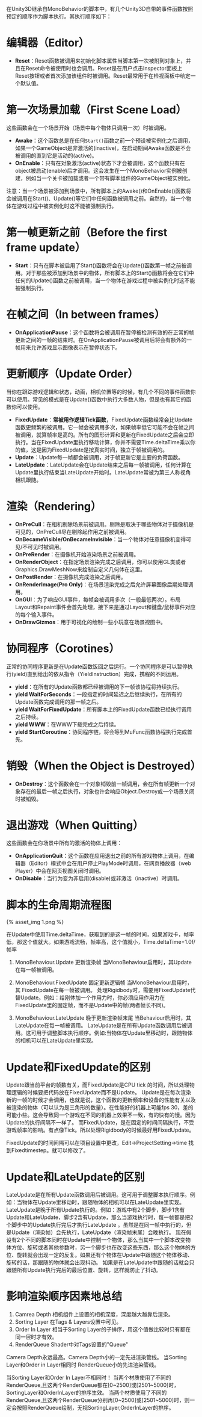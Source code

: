 在Unity3D继承自MonoBehavior的脚本中，有几个Unity3D自带的事件函数按照预定的顺序作为脚本执行。其执行顺序如下：
# 编辑器（Editor）
- **Reset**：Reset函数被调用来初始化脚本属性当脚本第一次被附到对象上，并且在Reset命令被使用时也会调用。Reset是在用户点击Inspector面板上Reset按钮或者首次添加该组件时被调用。Reset最常用于在检视面板中给定一个默认值。

# 第一次场景加载（First Scene Load）
这些函数会在一个场景开始（场景中每个物体只调用一次）时被调用。
- **Awake**：这个函数总是在任何`Start()`函数之前一个预设被实例化之后调用，如果一个GameObject是非激活的(inactive)，在启动期间Awake函数是不会被调用的直到它是活动的(active)。
- **OnEnable**：只有在对象激活(active)状态下才会被调用，这个函数只有在object被启动(enable)后才调用。这会发生在一个MonoBehavior实例被创建，例如当一个关卡被加载或者一个带有脚本组件的GameObject被实例化。

注意：当一个场景被添加到场景中，所有脚本上的Awake()和OnEnable()函数将会被调用在Start()、Update()等它们中任何函数被调用之前。自然的，当一个物体在游戏过程中被实例化时这不能被强制执行。

# 第一帧更新之前（Before the first frame update）
- **Start**：只有在脚本被启用了Start()函数将会在Update()函数第一帧之前被调用。对于那些被添加到场景中的物体，所有脚本上的Start()函数将会在它们中任何的Update()函数之前被调用，当一个物体在游戏过程中被实例化时这不能被强制执行。

# 在帧之间（In between frames）
- **OnApplicationPause**：这个函数将会被调用在暂停被检测有效的在正常的帧更新之间的一帧的结束时。在OnApplicationPause被调用后将会有额外的一帧用来允许游戏显示图像表示在暂停状态下。

# 更新顺序（Update Order）
当你在跟踪游戏逻辑和状态，动画，相机位置等的时候，有几个不同的事件函数你可以使用。常见的模式是在Update()函数中执行大多数人物，但是也有其它的函数你可以使用。
- **FixedUpdate**：**常被用作逻辑Tick函数**，FixedUpdate函数经常会比Update函数更频繁的被调用。它一帧会被调用多次，如果帧率低它可能不会在帧之间被调用，就算帧率是高的。所有的图形计算和更新在FixedUpdate之后会立即执行。当在FixedUpdate里执行移动计算，你并不需要Time.deltaTime乘以你的值，这是因为FixedUpdate是按真实时间，独立于帧被调用的。
- **Update**：Update每一帧都会被调用，对于帧更新它是主要的负荷函数。
- **LateUpdate**：LateUpdate会在Update结束之后每一帧被调用，任何计算在Update里执行结束当LateUpdate开始时。LateUpdate常被为第三人称视角相机跟随。

# 渲染（Rendering）
- **OnPreCull**：在相机剔除场景前被调用。剔除是取决于哪些物体对于摄像机是可见的，OnPreCull尽在剔除起作用之前被调用。
- **OnBecameVisible/OnBecameInvisible**：当一个物体对任意摄像机变得可见/不可见时被调用。
- **OnPreRender**：在摄像机开始渲染场景之前被调用。
- **OnRenderObject**：在指定场景渲染完成之后调用，你可以使用GL类或者Graphics.DrawMeshNow来绘制自定义几何体在这里。
- **OnPostRender**：在摄像机完成渲染之后调用。
- **OnRenderImage(Pro Only)**：在场景渲染完成之后允许屏幕图像后期处理调用。
- **OnGUI**：为了响应GUI事件，每帧会被调用多次（一般最低两次）。布局Layout和Repaint事件会首先处理，接下来是通过Layout和键盘/鼠标事件对应的每个输入事件。
- **OnDrawGizmos**：用于可视化的绘制一些小玩意在场景视图中。

# 协同程序（Corotines）
正常的协同程序更新是在Update函数饭回之后运行。一个协同程序是可以暂停执行(yield)直到给出的依从指令（YieldInstruction）完成，携程的不同运用。
- **yield**：在所有的Update函数都已经被调用的下一帧该协程将持续执行。
- **yield WaitForSeconds**：一段指定的时间延迟之后继续执行，在所有的Update函数完成调用的那一帧之后。
- **yield WaitForFixedUpdate**：所有脚本上的FixedUpdate函数已经执行调用之后持续。
- **yield WWW**：在WWW下载完成之后持续。
- **yield StartCoroutine**：协同程序链，将会等到MuFunc函数协程执行完成首先。

# 销毁（When the Object is Destroyed）
- **OnDestroy**：这个函数会在一个对象销毁前一帧调用，会在所有帧更新一个对象存在的最后一帧之后执行，对象也许会响应Object.Destroy或一个场景关闭时被销毁。

# 退出游戏（When Quitting）
这些函数会在你场景中所有的激活的物体上调用：
- **OnApplicationQuit**：这个函数在应用退出之前的所有游戏物体上调用，在编辑器（Editor）模式中会在用户停止PlayMode时调用，在网页播放器（web Player）中会在网页视图关闭时调用。
- **OnDisable**：当行为变为非启用(disable)或非激活（inactive）时调用。

# 脚本的生命周期流程图
{% asset_img 1.png %}

在Update中使用Time.deltaTime，获取到的是这一帧的时间，如果游戏卡，帧率低，那这个值就大。如果游戏流畅，帧率高，这个值就小，Time.deltaTime=1.0f/帧率

1. MonoBehaviour.Update 更新渲染帧
当MonoBehaviour启用时，其Update在每一帧被调用。

2. MonoBehaviour.FixedUpdate 固定更新逻辑帧
当MonoBehaviour启用时，其 FixedUpdate在每一帧被调用。
处理Rigidbody时，需要用FixedUpdate代替Update。例如：给刚体加一个作用力时，你必须应用作用力在FixedUpdate里的固定帧，而不是Update中的帧(两者帧长不同)。

3. MonoBehaviour.LateUpdate 晚于更新渲染帧末尾
当Behaviour启用时，其LateUpdate在每一帧被调用。
LateUpdate是在所有Update函数调用后被调用。这可用于调整脚本执行顺序。例如:当物体在Update里移动时，跟随物体的相机可以在LateUpdate里实现。

# Update和FixedUpdate的区别

Update跟当前平台的帧数有关，而FixedUpdate是CPU tick 的时间，所以处理物理逻辑的时候要把代码放在FixedUpdate而不是Update。
Update是在每次渲染新的一帧的时候才会调用，也就是说，这个函数的更新频率和设备的性能有关以及被渲染的物体（可以认为是三角形的数量）。在性能好的机器上可能fps 30，差的可能小些。这会导致同一个游戏在不同的机器上效果不一致，有的快有的慢。因为Update的执行间隔不一样了。
而FixedUpdate，是在固定的时间间隔执行，不受游戏帧率的影响。有点像Tick。所以处理Rigidbody的时候最好用FixedUpdate。

FixedUpdate的时间间隔可以在项目设置中更改，Edit->ProjectSetting->time  找到Fixedtimestep。就可以修改了。
     
# Update和LateUpdate的区别

LateUpdate是在所有Update函数调用后被调用。这可用于调整脚本执行顺序。例如：当物体在Update里移动时，跟随物体的相机可以在LateUpdate里实现。
LateUpdate是晚于所有Update执行的。例如：游戏中有2个脚步，脚步1含有Update和LateUpdate，脚步2含有Update，那么当游戏执行时，每一帧都是把2个脚步中的Update执行完后才执行LateUpdate 。虽然是在同一帧中执行的，但是Update（渲染帧）会先执行，LateUpdate（渲染帧末尾）会晚执行。
现在假设有2个不同的脚本同时在Update中控制一个物体，那么当其中一个脚本改变物体方位、旋转或者其他参数时，另一个脚步也在改变这些东西，那么这个物体的方位、旋转就会出现一定的反复。如果还有个物体在Update中跟随这个物体移动、旋转的话，那跟随的物体就会出现抖动。 如果是在LateUpdate中跟随的话就会只跟随所有Update执行完后的最后位置、旋转，这样就防止了抖动。

# 影响渲染顺序因素地总结

1. Camrea Depth 相机组件上设置的相机深度，深度越大越靠后渲染。
2. Sorting Layer 在Tags & Layers设置中可见。
3. Order In Layer 相当于Sorting Layer的子排序，用这个值做比较时只有都在同一层时才有效。
4. RenderQueue Shader中对Tags设置的"Queue"

Camera Depth永远最高。Camera Depth小的一定先进渲染管线。
当Sorting Layer和Order in Layer相同时
RenderQueue小的先进渲染管线。

当Sorting Layer和Order In Layer不相同时！
当两个材质使用了不同的RenderQueue,且这两个RenderQueue都在[0~2500]或[2501~5000]时，SortingLayer和OrderInLayer的排序生效。
当两个材质使用了不同的RenderQueue,且这两个RenderQueue分别再[0~2500]或[2501~5000]时，则一定会按照RenderQueue绘制，无视SortingLayer,OrderInLayer的排序。